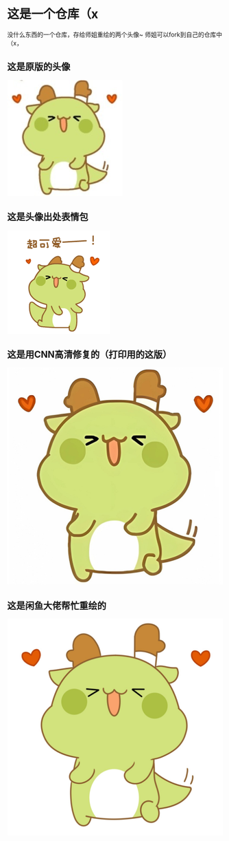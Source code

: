 # 这是一个仓库（x
没什么东西的一个仓库，存给师姐重绘的两个头像~
师姐可以fork到自己的仓库中（x，


## 这是原版的头像
![师姐头像原版.jpg](./师姐头像原版.jpg)
## 这是头像出处表情包
![师姐头像出处表情包.jpg](./师姐头像出处.gif)
## 这是用CNN高清修复的（打印用的这版）
![师姐头像高清修复版.jpg](./师姐头像高清修复版.jpg)
## 这是闲鱼大佬帮忙重绘的
![师姐头像手绘版.jpg](./师姐头像手绘版.jpg)
